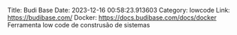 Title: Budi Base
Date: 2023-12-16 00:58:23.913603
Category: lowcode
Link: https://budibase.com/
Docker: https://docs.budibase.com/docs/docker
Ferramenta low code de construsão de sistemas

